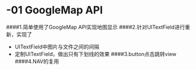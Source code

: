 # -01 GoogleMap API

####1.简单使用了GoogleMap API实现地图显示
####2.针对UITextField进行重新，实现了
* UITextField中图片与文件之间的间隔
* 定制UITextField，做出只有下划线的效果
####3.button点击跳转view
####4.NAV的复用

